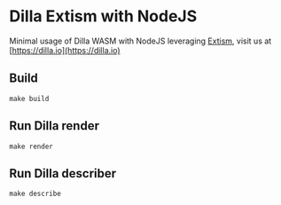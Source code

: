 # Dilla Extism with NodeJS

Minimal usage of Dilla WASM with NodeJS leveraging [Extism](https://github.com/extism/js-sdk), visit us at [https://dilla.io](https://dilla.io)

## Build

```shell
make build
```

## Run Dilla render

```shell
make render
```

## Run Dilla describer

```shell
make describe
```
